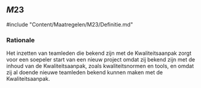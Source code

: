 ## $M23$

#include "Content/Maatregelen/M23/Definitie.md"

### Rationale

Het inzetten van teamleden die bekend zijn met de Kwaliteitsaanpak zorgt voor een soepeler start van een nieuw project omdat zij bekend zijn met de inhoud van de Kwaliteitsaanpak, zoals kwaliteitsnormen en tools, en omdat zij al doende nieuwe teamleden bekend kunnen maken met de Kwaliteitsaanpak.
